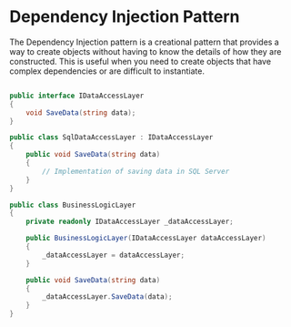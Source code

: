 # Dependency Injection Pattern

The Dependency Injection pattern is a creational pattern that provides a way to create objects without having to know the details of how they are constructed. This is useful when you need to create objects that have complex dependencies or are difficult to instantiate.

```C#

public interface IDataAccessLayer
{
    void SaveData(string data);
}

public class SqlDataAccessLayer : IDataAccessLayer
{
    public void SaveData(string data)
    {
        // Implementation of saving data in SQL Server
    }
}

public class BusinessLogicLayer
{
    private readonly IDataAccessLayer _dataAccessLayer;

    public BusinessLogicLayer(IDataAccessLayer dataAccessLayer)
    {
        _dataAccessLayer = dataAccessLayer;
    }

    public void SaveData(string data)
    {
        _dataAccessLayer.SaveData(data);
    }
}

```
